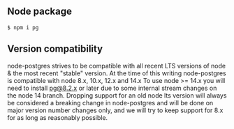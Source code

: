 ## Node package

```
$ npm i pg
```

## Version compatibility

node-postgres strives to be compatible with all recent LTS versions of node & the most recent "stable" version. At the time of this writing node-postgres is compatible with node 8.x, 10.x, 12.x and 14.x To use node >= 14.x you will need to install pg@8.2.x or later due to some internal stream changes on the node 14 branch. Dropping support for an old node lts version will always be considered a breaking change in node-postgres and will be done on major version number changes only, and we will try to keep support for 8.x for as long as reasonably possible.
